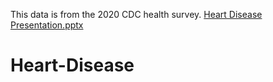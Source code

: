 This data is from the 2020 CDC health survey. 
[Heart Disease Presentation.pptx](https://github.com/SherryHancock/Heart-Disease/files/11096588/Heart.Disease.Presentation.pptx)
# Heart-Disease
